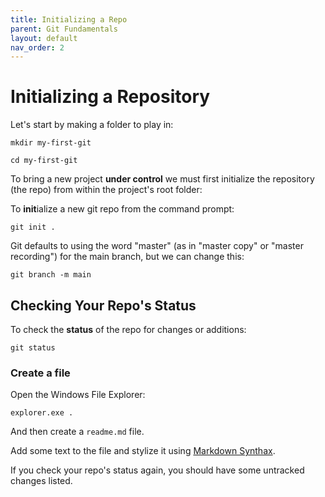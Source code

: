 ```yaml
---
title: Initializing a Repo
parent: Git Fundamentals
layout: default
nav_order: 2
---
```


# Initializing a **Repo**sitory

Let's start by making a folder to play in:

```
mkdir my-first-git

cd my-first-git
```

To bring a new project **under control** we must first initialize the repository (the repo) from within the project's root folder:

To **init**ialize a new git repo from the command prompt:

`git init .`

Git defaults to using the word "master" (as in "master copy" or "master recording") for
the main branch, but we can change this:

`git branch -m main`

## Checking Your Repo's Status

To check the **status** of the repo for changes or additions:

`git status`

### Create a file

Open the Windows File Explorer:

`explorer.exe .`

And then create a `readme.md` file.

Add some text to the file and stylize it using [Markdown Synthax](https://github.com/tchapi/markdown-cheatsheet/blob/master/README.md).

If you check your repo's status again, you should have some untracked changes listed.